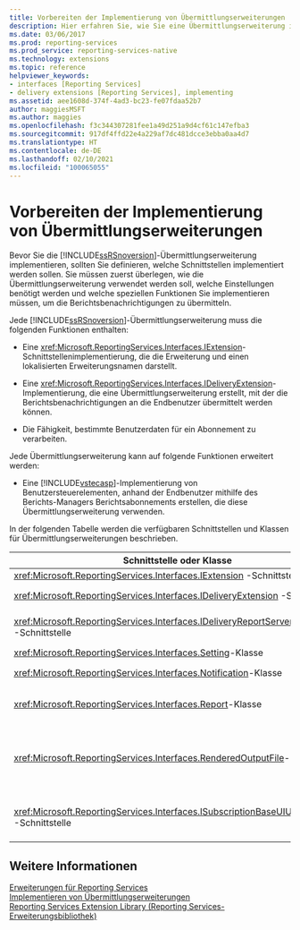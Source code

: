 ```yaml
---
title: Vorbereiten der Implementierung von Übermittlungserweiterungen | Microsoft-Dokumentation
description: Hier erfahren Sie, wie Sie eine Übermittlungserweiterung in die Reporting Services implementieren. Dabei lernen Sie die verfügbaren Schnittstellen und Klassen sowie die erforderlichen und optionalen Funktionen kennen.
ms.date: 03/06/2017
ms.prod: reporting-services
ms.prod_service: reporting-services-native
ms.technology: extensions
ms.topic: reference
helpviewer_keywords:
- interfaces [Reporting Services]
- delivery extensions [Reporting Services], implementing
ms.assetid: aee1608d-374f-4ad3-bc23-fe07fdaa52b7
author: maggiesMSFT
ms.author: maggies
ms.openlocfilehash: f3c344307281fee1a49d251a9d4cf61c147efba3
ms.sourcegitcommit: 917df4ffd22e4a229af7dc481dcce3ebba0aa4d7
ms.translationtype: HT
ms.contentlocale: de-DE
ms.lasthandoff: 02/10/2021
ms.locfileid: "100065055"
---
```

# <a name="preparing-to-implement-a-delivery-extension"></a>Vorbereiten der Implementierung von Übermittlungserweiterungen
  Bevor Sie die [!INCLUDE[ssRSnoversion](../../../includes/ssrsnoversion-md.md)]-Übermittlungserweiterung implementieren, sollten Sie definieren, welche Schnittstellen implementiert werden sollen. Sie müssen zuerst überlegen, wie die Übermittlungserweiterung verwendet werden soll, welche Einstellungen benötigt werden und welche speziellen Funktionen Sie implementieren müssen, um die Berichtsbenachrichtigungen zu übermitteln.  
  
 Jede [!INCLUDE[ssRSnoversion](../../../includes/ssrsnoversion-md.md)]-Übermittlungserweiterung muss die folgenden Funktionen enthalten:  
  
-   Eine <xref:Microsoft.ReportingServices.Interfaces.IExtension>-Schnittstellenimplementierung, die die Erweiterung und einen lokalisierten Erweiterungsnamen darstellt.  
  
-   Eine <xref:Microsoft.ReportingServices.Interfaces.IDeliveryExtension>-Implementierung, die eine Übermittlungserweiterung erstellt, mit der die Berichtsbenachrichtigungen an die Endbenutzer übermittelt werden können.  
  
-   Die Fähigkeit, bestimmte Benutzerdaten für ein Abonnement zu verarbeiten.  
  
 Jede Übermittlungserweiterung kann auf folgende Funktionen erweitert werden:  
  
-   Eine [!INCLUDE[vstecasp](../../../includes/vstecasp-md.md)]-Implementierung von Benutzersteuerelementen, anhand der Endbenutzer mithilfe des Berichts-Managers Berichtsabonnements erstellen, die diese Übermittlungserweiterung verwenden.  
  
 In der folgenden Tabelle werden die verfügbaren Schnittstellen und Klassen für Übermittlungserweiterungen beschrieben.  
  
|Schnittstelle oder Klasse|BESCHREIBUNG|  
|------------------------|-----------------|  
|<xref:Microsoft.ReportingServices.Interfaces.IExtension> -Schnittstelle|Stellt eine Erweiterung in [!INCLUDE[ssRSnoversion](../../../includes/ssrsnoversion-md.md)] dar.|  
|<xref:Microsoft.ReportingServices.Interfaces.IDeliveryExtension> -Schnittstelle|Stellt eine Übermittlungserweiterung in [!INCLUDE[ssRSnoversion](../../../includes/ssrsnoversion-md.md)] dar.|  
|<xref:Microsoft.ReportingServices.Interfaces.IDeliveryReportServerInformation> -Schnittstelle|Enthält auch Informationen zum Berichtsserver, die von den Übermittlungserweiterungen benötigt werden (z. B. eine Liste der verfügbaren Renderingerweiterungen).|  
|<xref:Microsoft.ReportingServices.Interfaces.Setting>-Klasse|Stellt eine Einstellung für eine Erweiterung dar.|  
|<xref:Microsoft.ReportingServices.Interfaces.Notification>-Klasse|Enthält Abonnementinformationen, mithilfe der die Übermittlungserweiterungen Berichte übermitteln.|  
|<xref:Microsoft.ReportingServices.Interfaces.Report>-Klasse|Stellt berichtsspezifische Informationen und Methoden dar, anhand derer die Übermittlungserweiterungen Berichte an die Benutzer übermitteln können.|  
|<xref:Microsoft.ReportingServices.Interfaces.RenderedOutputFile>-Klasse|Stellt die Ausgabe von einer Renderingerweiterung dar. Ein <xref:Microsoft.ReportingServices.Interfaces.RenderedOutputFile>-Objekt enthält die dazugehörigen Informationen zu Dateiname und Dateityp, die von der Übermittlungserweiterung benötigt werden, um den von der Renderingerweiterung zurückgegebenen Datenstrom zu verarbeiten.|  
|<xref:Microsoft.ReportingServices.Interfaces.ISubscriptionBaseUIUserControl> -Schnittstelle|Ein Benutzersteuerelement, mit dem Abonnementinformationen, die für die Übermittlungserweiterung spezifisch sind, vom Benutzer im Berichts-Manager abgerufen werden können (z. B. eine E-Mail-Adresse oder der Pfad zu einer Dateifreigabe).|  
  
## <a name="see-also"></a>Weitere Informationen  
 [Erweiterungen für Reporting Services](../../../reporting-services/extensions/reporting-services-extensions.md)   
 [Implementieren von Übermittlungserweiterungen](../../../reporting-services/extensions/delivery-extension/implementing-a-delivery-extension.md)   
 [Reporting Services Extension Library (Reporting Services-Erweiterungsbibliothek)](../../../reporting-services/extensions/reporting-services-extension-library.md)  
  
  
